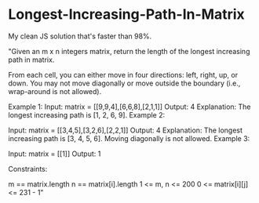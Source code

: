 # Longest-Increasing-Path-In-Matrix

My clean JS solution that's faster than 98%. 

"Given an m x n integers matrix, return the length of the longest increasing path in matrix.
 


From each cell, you can either move in four directions: left, right, up, or down. You may not move diagonally or move outside the boundary (i.e., wrap-around is not allowed).



Example 1:
Input: matrix = [[9,9,4],[6,6,8],[2,1,1]]
Output: 4
Explanation: The longest increasing path is [1, 2, 6, 9].
Example 2:


Input: matrix = [[3,4,5],[3,2,6],[2,2,1]]
Output: 4
Explanation: The longest increasing path is [3, 4, 5, 6]. Moving diagonally is not allowed.
Example 3:

Input: matrix = [[1]]
Output: 1
 

Constraints:

m == matrix.length
n == matrix[i].length
1 <= m, n <= 200
0 <= matrix[i][j] <= 231 - 1"
